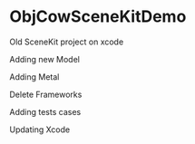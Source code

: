 # ObjCowSceneKitDemo
Old SceneKit project on xcode 

Adding new Model

Adding Metal 

Delete Frameworks

Adding tests cases

Updating Xcode 
